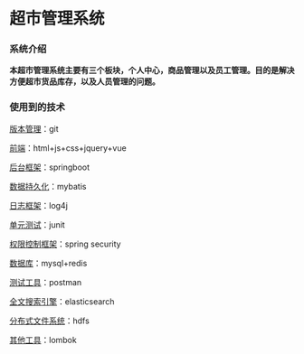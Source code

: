 # 超市管理系统

### 系统介绍

**本超市管理系统主要有三个板块，个人中心，商品管理以及员工管理。目的是解决方便超市货品库存，以及人员管理的问题。**

### 使用到的技术

<u>版本管理</u>：git

<u>前端</u>：html+js+css+jquery+vue

<u>后台框架</u>：springboot

<u>数据持久化</u>：mybatis

<u>日志框架</u>：log4j

<u>单元测试</u>：junit

<u>权限控制框架</u>：spring security

<u>数据库</u>：mysql+redis

<u>测试工具</u>：postman

<u>全文搜索引擎</u>：elasticsearch

<u>分布式文件系统</u>：hdfs

<u>其他工具</u>：lombok
